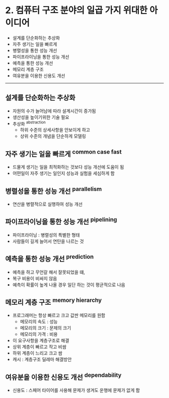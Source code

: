 # 2. 컴퓨터 구조 분야의 일곱 가지 위대한 아이디어

- 설계를 단순화하는 추상화
- 자주 생기는 일을 빠르게
- 병렬성을 통한 성능 개선
- 파이프라이닝을 통한 성능 개선
- 예측을 통한 성능 개선
- 메모리 계층 구조
- 여유분을 이용한 신용도 개선

---

## 설계를 단순화하는 추상화

- 자원의 수가 늘어남에 따라 설계시간이 증가됨
- 생산성을 높이기위한 기술 필요
- 추상화 <sup>abstraction</sup>
    - 하위 수준의 상세사항을 안보이게 하고
    - 상위 수준의 개념을 단순하게 모델링

## 자주 생기는 일을 빠르게 <sup>common case fast</sup>

- 드물게 생기는 일을 최적화하는 것보다 성능 개선에 도움이 됨
- 어떤일이 자주 생기는 일인지 성능과 실험을 세심하게 함

## 병렬성을 통한 성능 개선 <sup>parallelism</sup>

- 연산을 병렬적으로 실행하여 성능 개선

## 파이프라이닝을 통한 성능 개선 <sup>pipelining</sup>

- 파이프라이닝 : 병렬성의 특별한 형태
- 사람들이 길게 늘어서 연탄을 나르는 것

## 예측을 통한 성능 개선 <sup>prediction</sup>

- 예측을 하고 무언갈 해서 잘못되었을 떄,
- 복구 비용이 비싸지 않음
- 예측이 확률이 높게 나올 경우 일단 하는 것이 평균적으로 나음

## 메모리 계층 구조 <sup>memory hierarchy</sup>

- 프로그래머는 항상 빠르고 크고 값싼 메모리를 원함
    - 메모리의 속도 : 성능
    - 메모리의 크기 : 문제의 크기
    - 메모리의 가격 : 비용
- 이 요구사항을 계층구조로 해결
- 상위 계층이 빠르고 작고 비쌈
- 하위 계층이 느리고 크고 쌈
- 캐시 : 계층구조 딜레마 해결방안

## 여유분을 이용한 신용도 개선 <sup>dependability</sup>

- 신용도 : 스페어 타이어를 사용해 문제가 생겨도 운행에 문제가 없게 함
